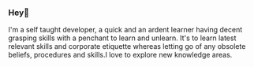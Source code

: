 ### Hey👋

I'm a self taught developer, a quick and an ardent learner having decent grasping skills with a penchant to learn and unlearn. It's to learn latest relevant skills and corporate etiquette whereas letting go of any obsolete beliefs, procedures and skills.I love to explore new knowledge areas.



